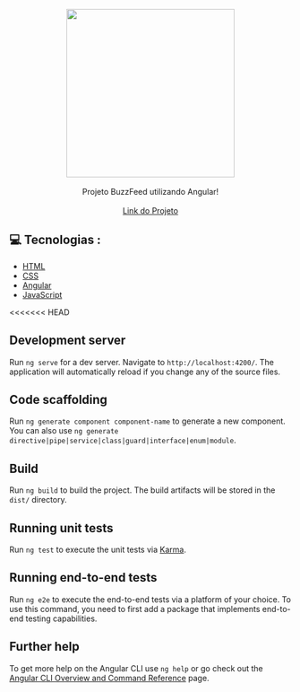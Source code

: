 <p align="center">
    <img width="300" src="https://upload.wikimedia.org/wikipedia/commons/e/e4/BuzzFeed.svg"

<br>
  <br>
  <br>
Projeto BuzzFeed utilizando Angular!
<br>

  <br> 
  <a href="https://joaopdeveloper-buzzquizz.vercel.app/"> Link do Projeto </a>
  
 ## 💻 Tecnologias :
- <a href="https://developer.mozilla.org/pt-BR/docs/Web/HTML" target="_blank" >   HTML  </a>
- <a href="https://www.w3schools.com/css/" target="_blank" > CSS </a>
- <a href="https://angular.io/" > Angular 
- <a href="https://www.javascript.com/" target="_blank" >  JavaScript </a>

<<<<<<< HEAD
## Development server

Run `ng serve` for a dev server. Navigate to `http://localhost:4200/`. The application will automatically reload if you change any of the source files.

## Code scaffolding

Run `ng generate component component-name` to generate a new component. You can also use `ng generate directive|pipe|service|class|guard|interface|enum|module`.

## Build

Run `ng build` to build the project. The build artifacts will be stored in the `dist/` directory.

## Running unit tests

Run `ng test` to execute the unit tests via [Karma](https://karma-runner.github.io).

## Running end-to-end tests

Run `ng e2e` to execute the end-to-end tests via a platform of your choice. To use this command, you need to first add a package that implements end-to-end testing capabilities.

## Further help

To get more help on the Angular CLI use `ng help` or go check out the [Angular CLI Overview and Command Reference](https://angular.io/cli) page.

<!-- npm run start  -->
